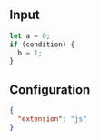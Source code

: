 
## Input
```javascript input
let a = 0;
if (condition) {
  b = 1;
}
```

## Configuration
```json configuration
{
  "extension": "js"
}
```